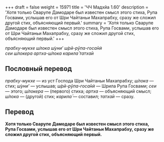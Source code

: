 +++
draft = false
weight = 15971
title = 'ЧЧ Мадхйа 1.60'
description = 'Хотя только Сварупе Дамодаре был известен смысл этого стиха, Рупа Госвами, услышав его от Шри Чайтаньи Махапрабху, сразу же сложил другой стих, объясняющий первый.'
summary = 'Хотя только Сварупе Дамодаре был известен смысл этого стиха, Рупа Госвами, услышав его от Шри Чайтаньи Махапрабху, сразу же сложил другой стих, объясняющий первый.'
+++

_прабху-мукхе ш́лока ш́уни’ ш́рӣ-рӯпа-госа̄н̃и  
сеи ш́локера артха-ш́лока карила̄ татха̄и_

## Пословный перевод

_прабху_\-_мукхе_ — из уст Господа Шри Чайтаньи Махапрабху; _ш́лока_ — стих; _ш́уни’_ — услышав; _ш́рӣ_\-_рӯпа_\-_госа̄н̃и_ — Шрила Рупа Госвами; _сеи_ — этого; _ш́локера_ — (первого) стиха; _артха_ — объясняющий смысл; _ш́лока_ — (другой) стих; _карила̄_ — составил; _татха̄и_ — сразу.

## Перевод

**Хотя только Сварупе Дамодаре был известен смысл этого стиха, Рупа Госвами, услышав его от Шри Чайтаньи Махапрабху, сразу же сложил другой стих, объясняющий первый.**
